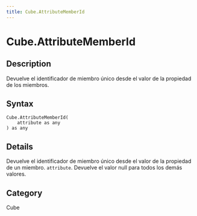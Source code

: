 ```yaml
---
title: Cube.AttributeMemberId
---
```


# Cube.AttributeMemberId


## Description

Devuelve el identificador de miembro único desde el valor de la propiedad de los miembros.


## Syntax

```powerquery
Cube.AttributeMemberId(
    attribute as any
) as any
```


## Details

Devuelve el identificador de miembro único desde el valor de la propiedad de un miembro. <code>attribute</code>. Devuelve el valor null para todos los demás valores.



## Category
Cube
